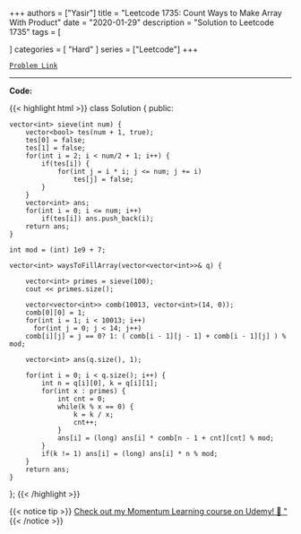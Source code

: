 
+++
authors = ["Yasir"]
title = "Leetcode 1735: Count Ways to Make Array With Product"
date = "2020-01-29"
description = "Solution to Leetcode 1735"
tags = [
    
]
categories = [
    "Hard"
]
series = ["Leetcode"]
+++



[`Problem Link`](https://leetcode.com/problems/count-ways-to-make-array-with-product/description/)

---

**Code:**

{{< highlight html >}}
class Solution {
public:
    
    vector<int> sieve(int num) {
        vector<bool> tes(num + 1, true);
        tes[0] = false;
        tes[1] = false;
        for(int i = 2; i < num/2 + 1; i++) {
            if(tes[i]) {
                for(int j = i * i; j <= num; j += i)
                    tes[j] = false;
            }
        }
        vector<int> ans;
        for(int i = 0; i <= num; i++)
            if(tes[i]) ans.push_back(i);
        return ans;
    }
    
    int mod = (int) 1e9 + 7;
    
    vector<int> waysToFillArray(vector<vector<int>>& q) {

        vector<int> primes = sieve(100);
        cout << primes.size();
        
        vector<vector<int>> comb(10013, vector<int>(14, 0));
        comb[0][0] = 1;
        for(int i = 1; i < 10013; i++)
          for(int j = 0; j < 14; j++)
        comb[i][j] = j == 0? 1: ( comb[i - 1][j - 1] + comb[i - 1][j] ) % mod;

        vector<int> ans(q.size(), 1);

        for(int i = 0; i < q.size(); i++) {
            int n = q[i][0], k = q[i][1];
            for(int x : primes) {
                int cnt = 0;
                while(k % x == 0) {
                    k = k / x;
                    cnt++;
                }
                ans[i] = (long) ans[i] * comb[n - 1 + cnt][cnt] % mod;
            }
            if(k != 1) ans[i] = (long) ans[i] * n % mod;
        }        
        return ans;
    }
};
{{< /highlight >}}


{{< notice tip >}}
[Check out my Momentum Learning course on Udemy! 🚀 "](https://www.udemy.com/course/blind-75-the-data-structures-and-algorithms-essentials/)
{{< /notice >}}

